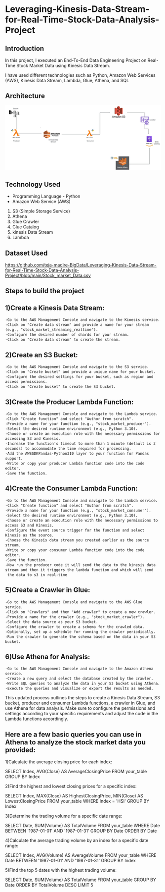 # Leveraging-Kinesis-Data-Stream-for-Real-Time-Stock-Data-Analysis-Project

## Introduction

In this project, I executed an End-To-End Data Engineering Project on Real-Time Stock Market Data using Kinesis Data Stream.

I have used different technologies such as Python, Amazon Web Services (AWS), Kinesis Data Stream, Lambda, Glue, Athena, and SQL

## Architecture 
<img src="Architecture.jpeg">

## Technology Used
- Programming Language - Python
- Amazon Web Service (AWS)
  
1. S3 (Simple Storage Service)
2. Athena
3. Glue Crawler
4. Glue Catalog
5. kinesis Data Stream
6. Lambda
   
## Dataset Used

https://github.com/teja-madire-BigData/Leveraging-Kinesis-Data-Stream-for-Real-Time-Stock-Data-Analysis-Project/blob/main/Stock_market_Data.csv


## Steps to build the project

## 1)Create a Kinesis Data Stream:

    -Go to the AWS Management Console and navigate to the Kinesis service.
    -Click on "Create data stream" and provide a name for your stream (e.g., "stock_market_streaming_realtime").
    -Configure the desired number of shards for your stream.
    -Click on "Create data stream" to create the stream.


## 2)Create an S3 Bucket:

    -Go to the AWS Management Console and navigate to the S3 service.
    -Click on "Create bucket" and provide a unique name for your bucket.
    -Configure the desired settings for your bucket, such as region and access permissions.
    -Click on "Create bucket" to create the S3 bucket.
    

## 3)Create the Producer Lambda Function:  

    -Go to the AWS Management Console and navigate to the Lambda service.
    -Click "Create function" and select "Author from scratch".
    -Provide a name for your function (e.g., "stock_market_producer").
    -Select the desired runtime environment (e.g., Python 3.10).
    -Choose or create an execution role with the necessary permissions for accessing S3 and Kinesis.
    -Increase the function's timeout to more than 1 minute (default is 3 seconds) to accommodate the time required for processing.
    -Add the AWSSDKPandas-Python310 layer to your function for Pandas support.
    -Write or copy your producer Lambda function code into the code editor.
    -Save the function.

    
## 4)Create the Consumer Lambda Function:

    -Go to the AWS Management Console and navigate to the Lambda service.
    -Click "Create function" and select "Author from scratch".
    -Provide a name for your function (e.g., "stock_market_consumer").
    -Select the desired runtime environment (e.g., Python 3.10).
    -Choose or create an execution role with the necessary permissions to access S3 and Kinesis.
    -Configure the event source trigger for the function and select Kinesis as the source.
    -Choose the Kinesis data stream you created earlier as the source stream.
    -Write or copy your consumer Lambda function code into the code editor.
    -Save the function.
    -Now run the producer code it will send the data to the kinesis data stream and then it triggers the lambda function and which will send 
     the data to s3 in real-time

     
## 5)Create a Crawler in Glue:

    -Go to the AWS Management Console and navigate to the AWS Glue service.
    -Click on "Crawlers" and then "Add crawler" to create a new crawler.
    -Provide a name for the crawler (e.g., "stock_market_crawler").
    -Select the data source as your S3 bucket.
    -Configure the crawler to create a schema for the crawled data.
    -Optionally, set up a schedule for running the crawler periodically.
    -Run the crawler to generate the schema based on the data in your S3 bucket.

    
## 6)Use Athena for Analysis:
    
    -Go to the AWS Management Console and navigate to the Amazon Athena service.
    -Create a new query and select the database created by the crawler.
    -Write SQL queries to analyze the data in your S3 bucket using Athena.
    -Execute the queries and visualize or export the results as needed.

This updated process outlines the steps to create a Kinesis Data Stream, S3 bucket, producer and consumer Lambda functions, a crawler in Glue, and use Athena for data analysis. Make sure to configure the permissions and settings according to your specific requirements and adjust the code in the Lambda functions accordingly.


## Here are a few basic queries you can use in Athena to analyze the stock market data you provided:

1)Calculate the average closing price for each index:

SELECT Index, AVG(Close) AS AverageClosingPrice
FROM your_table
GROUP BY Index

2)Find the highest and lowest closing prices for a specific index:

SELECT Index, MAX(Close) AS HighestClosingPrice, MIN(Close) AS LowestClosingPrice
FROM your_table
WHERE Index = 'HSI'
GROUP BY Index

3)Determine the trading volume for a specific date range:

SELECT Date, SUM(Volume) AS TotalVolume
FROM your_table
WHERE Date BETWEEN '1987-01-01' AND '1987-01-31'
GROUP BY Date
ORDER BY Date

4)Calculate the average trading volume by an index for a specific date range:

SELECT Index, AVG(Volume) AS AverageVolume
FROM your_table
WHERE Date BETWEEN '1987-01-01' AND '1987-01-31'
GROUP BY Index

5)Find the top 5 dates with the highest trading volume:

SELECT Date, SUM(Volume) AS TotalVolume
FROM your_table
GROUP BY Date
ORDER BY TotalVolume DESC
LIMIT 5

    
    

      
